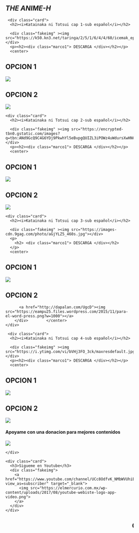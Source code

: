 <!DOCTYPE html>
<html>
<head>
  <title>THE ANIME-H</title>
<meta name="viewport" content="width=device-width, initial-scale=1">
<style>
* {
  box-sizing: border-box;
}

/* Add a gray background color with some padding */
body {
  font-family: algerian;
  padding: 30px;
  background-size:cover;
  background-attachment:fixed;

}
h2 i{
  color: blue;
}
.marco1{
  color: #923BB7;
}

/* Header/Blog Title */
.header {
  padding: 30px;
  font-size: 40px;
  text-align: center;
  background: black;
}

.titulo{
color: #3498DB
}


/* Create two unequal columns that floats next to each other */
/* Left column */
.leftcolumn {   
  float: left;
  width: 75%;
  background: "https://cdn.idntimes.com/content-images/community/2017/11/all-aaf6ce54eab7f2a32b718d3ece9abf45_600x400.jpeg";
}

/* Right column */
.rightcolumn {
  float: left;
  width: 25%;
  padding-left: 20px;
  background: "https://cdn.idntimes.com/content-images/community/2017/11/all-aaf6ce54eab7f2a32b718d3ece9abf45_600x400.jpeg" ;
}

/* Fake image */
.fakeimg {
  background: white;
  width: 100%;
  padding: 15px;
}

img{
width: 100%;
}

.fakeimg1 {
  
  width: 60%;
  
}


/* Add a card effect for articles */
.card {
   background-color: #C0C0C0;
   padding: 20px;
   margin-top: 20px;
}

/* Clear floats after the columns */
.row:after {
  content: "";
  display: table;
  clear: both;
}

/* Footer */
.footer {
  padding: 10px;
  text-align: center;
background: black;
margin-top: 10px;
}

.marquee{
color: blue;
font-size: 50px;
}


/* Responsive layout - when the screen is less than 800px wide, make the two columns stack on top of each other instead of next to each other */
@media screen and (max-width: 800px) {
  .leftcolumn, .rightcolumn {   
    width: 100%;
    padding: 0;
  }
}
</style>
</head>
<body background="https://cdn.idntimes.com/content-images/community/2017/11/all-aaf6ce54eab7f2a32b718d3ece9abf45_600x400.jpeg">

<div class="header">
  <i><h2><div class="titulo">THE ANIME-H</div> </h2></i>
</div>

<div class="row">
  <div class="leftcolumn">




     <div class="card">
      <h2><i>Katainaka ni Totsui cap 1-sub español</i></h2>
      
      <div class="fakeimg" ><img src="https://k50.kn3.net/taringa/2/5/1/6/4/4/60/icemak_ep/550x309_3E5.jpg"></div>
      <p><h2><div class="marco1"> DESCARGA </div></h2></p>
      <center>
<p><h2>OPCION 1</h2></p>
       <div class="fakeimg1">
         <a href="http://zo.ee/6C5S2"><img src="https://eampu25.files.wordpress.com/2015/11/para-el-word-press.png?w=1000">
       </div></a>
       <p><h2>OPCION 2</h2></p>
        <div class="fakeimg1">
          <a href="http://swarife.com/5WRS"><img src="https://eampu25.files.wordpress.com/2015/11/para-el-word-press.png?w=1000">
        </div></a>
        </center>
    </div>

    <div class="card">
      <h2><i>Katainaka ni Totsui cap 2-sub español</i></h2>
      
      <div class="fakeimg" ><img src="https://encrypted-tbn0.gstatic.com/images?q=tbn:ANd9GcQ9C4G6YDj9PkwhYl5eBvpgQUIZL3iPOWz4uWdursXwHNC1cgtR"></div>
      <p><h2><div class="marco1"> DESCARGA </div></h2></p>
      <center>
<p><h2>OPCION 1</h2></p>
       <div class="fakeimg1">
         <a href="http://zo.ee/6C5SL"><img src="https://eampu25.files.wordpress.com/2015/11/para-el-word-press.png?w=1000"></a>
       </div>
       <p><h2>OPCION 2</h2></p>
        <div class="fakeimg1">
          <a href="http://swarife.com/5WRS"><img src="https://eampu25.files.wordpress.com/2015/11/para-el-word-press.png?w=1000"></a>
        </div>
        </center>
    </div>

    <div class="card">
      <h2><i>Katainaka ni Totsui cap 3-sub español</i></h2>
      
      <div class="fakeimg" ><img src="https://images-cdn.9gag.com/photo/aGjYLZ5_460s.jpg"></div>
      <p>
        <h2> <div class="marco1"> DESCARGA </div></h2>
      </p>
      <center>
<p><h2>OPCION 1</h2></p>
       <div class="fakeimg1">
         <a href="http://zo.ee/6C5SO"><img src="https://eampu25.files.wordpress.com/2015/11/para-el-word-press.png?w=1000">
       </div></a>
       <p><h2>OPCION 2</h2></p>
        <div class="fakeimg1">

          <a href="http://dapalan.com/UgcD"><img src="https://eampu25.files.wordpress.com/2015/11/para-el-word-press.png?w=1000"></a>
        </div>        </center>
    </div>

     <div class="card">
      <h2><i>Katainaka ni Totsui cap 4-sub español</i></h2>
      
      <div class="fakeimg" ><img src="https://i.ytimg.com/vi/bVHj3FO_3ck/maxresdefault.jpg"></div>
      <p><h2><div class="marco1"> DESCARGA </div></h2></p>
      <center>
<p><h2>OPCION 1</h2></p>
       <div class="fakeimg1">
         <a href="http://zo.ee/6C5SR"><img src="https://eampu25.files.wordpress.com/2015/11/para-el-word-press.png?w=1000"></a>
       </div>
       <p><h2>OPCION 2</h2></p>
        <div class="fakeimg1">
         <a href="http://dapalan.com/UhTw"> <img src="https://eampu25.files.wordpress.com/2015/11/para-el-word-press.png?w=1000"></a>
        </div>
        </center>
    </div>

  </div>

  <div class="rightcolumn">
    <div class="card">
      <h4>Apoyame con una donacion para mejores contenidos</h4>
      <div class="fakeimg" ><a href="https://www.paypal.me/royercancer" target="_blank"><img src="https://i0.wp.com/aprendeios.com/wp-content/uploads/sites/6/2017/07/paypal-logo.png?fit=672%2C261&ssl=1"></a></div>
      
    </div>
 
    <div class="card">
      <h3>Sigueme en Youtube</h3>
      <div class="fakeimg">
        <a href="https://www.youtube.com/channel/UCc8OdfvK_NMbWVUhiB7YaVQ?view_as=subscriber" target="_blank">
          <img src="https://elmercurio.com.mx/wp-content/uploads/2017/08/youtube-webiste-logo-app-video.png">
        </a>
      </div>
    </div>
  </div>
</div>

<div class="footer">
  <h2><marquee class ="marquee" > Gracias por la visita </marquee></h2>
</div>


</body>
</html>
